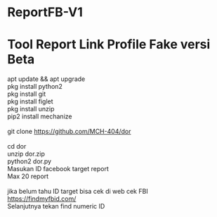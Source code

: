 # ReportFB-V1
# Tool Report Link Profile Fake versi Beta

apt update && apt upgrade <br>
pkg install python2 <br>
pkg install git <br>
pkg install figlet <br>
pkg install unzip <br>
pip2 install mechanize <br>
 <br>
git clone https://github.com/MCH-404/dor <br>
 <br>
cd dor <br>
unzip dor.zip <br>
python2 dor.py <br>
Masukan ID facebook target report <br>
Max 20 report <br>
<br>
jika belum tahu ID target bisa cek di web cek FBI <br>
https://findmyfbid.com/ <br>
Selanjutnya tekan find numeric ID

